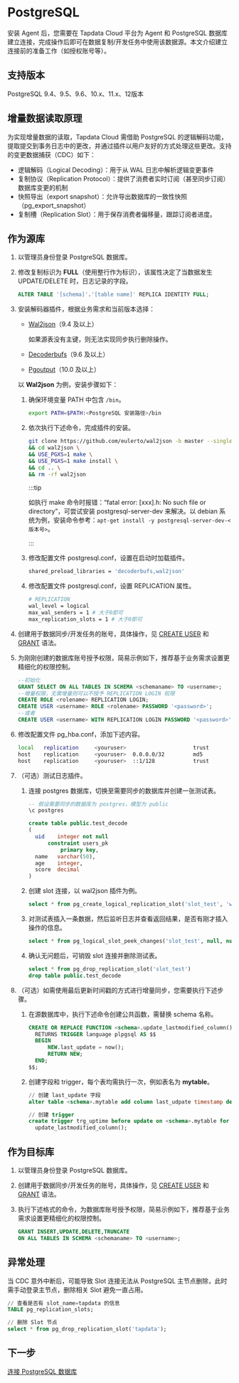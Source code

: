 # PostgreSQL

安装 Agent 后，您需要在 Tapdata Cloud 平台为 Agent 和 PostgreSQL 数据库建立连接，完成操作后即可在数据复制/开发任务中使用该数据源。本文介绍建立连接前的准备工作（如授权账号等）。



## 支持版本

PostgreSQL 9.4、9.5、9.6、10.x、11.x、12版本



## 增量数据读取原理

为实现增量数据的读取，Tapdata Cloud 需借助 PostgreSQL 的逻辑解码功能，提取提交到事务日志中的更改，并通过插件以用户友好的方式处理这些更改。支持的变更数据捕获（CDC）如下：

- 逻辑解码（Logical Decoding）：用于从 WAL 日志中解析逻辑变更事件
- 复制协议（Replication Protocol）：提供了消费者实时订阅（甚至同步订阅）数据库变更的机制
- 快照导出（export snapshot）：允许导出数据库的一致性快照（pg_export_snapshot）
- 复制槽（Replication Slot）：用于保存消费者偏移量，跟踪订阅者进度。 



## 作为源库

1. 以管理员身份登录 PostgreSQL 数据库。

2. 修改复制标识为 **FULL**（使用整行作为标识），该属性决定了当数据发生 UPDATE/DELETE 时，日志记录的字段。

   ```sql
   ALTER TABLE '[schema]'.'[table name]' REPLICA IDENTITY FULL;   
   ```

3. 安装解码器插件，根据业务需求和当前版本选择：

   - [Wal2json](https://github.com/eulerto/wal2json/blob/master/README.md)（9.4 及以上）

     如果源表没有主键，则无法实现同步执行删除操作。

   - [Decoderbufs](https://github.com/debezium/postgres-decoderbufs)（9.6 及以上）

   - [Pgoutput](https://www.postgresql.org/docs/15/sql-createsubscription.html)（10.0 及以上）

   以 **Wal2json** 为例，安装步骤如下：

   1. 确保环境变量 PATH 中包含 `/bin`。

      ```bash
      export PATH=$PATH:<PostgreSQL 安装路径>/bin
      ```

   2. 依次执行下述命令，完成插件的安装。

      ```bash
      git clone https://github.com/eulerto/wal2json -b master --single-branch \
      && cd wal2json \
      && USE_PGXS=1 make \
      && USE_PGXS=1 make install \
      && cd .. \
      && rm -rf wal2json
      ```

      :::tip

      如执行 make 命令时报错：“fatal error: [xxx].h: No such file or directory”，可尝试安装 postgresql-server-dev 来解决。以 debian 系统为例，安装命令参考：`apt-get install -y postgresql-server-dev-<版本号>`。

      :::

   3. 修改配置文件 postgresql.conf，设置在启动时加载插件。

      ```bash
      shared_preload_libraries = 'decoderbufs,wal2json'
      ```

   4. 修改配置文件 postgresql.conf，设置 REPLICATION 属性。

      ```bash
      # REPLICATION
      wal_level = logical
      max_wal_senders = 1 # 大于0即可
      max_replication_slots = 1 # 大于0即可
      ```

4. 创建用于数据同步/开发任务的账号，具体操作，见 [CREATE USER](https://www.postgresql.org/docs/10/sql-createuser.html) 和 [GRANT](https://www.postgresql.org/docs/10/sql-grant.html) 语法。

5. 为刚刚创建的数据库账号授予权限，简易示例如下，推荐基于业务需求设置更精细化的权限控制。

   ```sql
   --初始化
   GRANT SELECT ON ALL TABLES IN SCHEMA <schemaname> TO <username>;
   --增量权限，无需增量则可以不授予 REPLICATION LOGIN 权限
   CREATE ROLE <rolename> REPLICATION LOGIN;
   CREATE USER <username> ROLE <rolename> PASSWORD '<password>';
   --或者
   CREATE USER <username> WITH REPLICATION LOGIN PASSWORD '<password>';
   ```

6. 修改配置文件 pg_hba.conf，添加下述内容。

   ```bash
   local   replication     <youruser>                     trust
   host    replication     <youruser>  0.0.0.0/32         md5
   host    replication     <youruser>  ::1/128            trust
   ```

7. （可选）测试日志插件。

   1. 连接 postgres 数据库，切换至需要同步的数据库并创建一张测试表。

      ```sql
      -- 假设需要同步的数据库为 postgres，模型为 public
      \c postgres
      
      create table public.test_decode
      (
        uid    integer not null
            constraint users_pk
                primary key,
        name   varchar(50),
        age    integer,
        score  decimal
      )
      ```

   2. 创建 slot 连接，以 wal2json 插件为例。

      ```sql
      select * from pg_create_logical_replication_slot('slot_test', 'wal2json')
      ```

   3. 对测试表插入一条数据，然后监听日志并查看返回结果，是否有刚才插入操作的信息。

      ```sql
      select * from pg_logical_slot_peek_changes('slot_test', null, null)
      ```

   4. 确认无问题后，可销毁 slot 连接并删除测试表。

      ```sql
      select * from pg_drop_replication_slot('slot_test')
      drop table public.test_decode
      ```

8. （可选）如需使用最后更新时间戳的方式进行增量同步，您需要执行下述步骤。

   1. 在源数据库中，执行下述命令创建公共函数，需替换 schema 名称。

      ```sql
      CREATE OR REPLACE FUNCTION <schema>.update_lastmodified_column()
        RETURNS TRIGGER language plpgsql AS $$
        BEGIN
            NEW.last_update = now();
            RETURN NEW;
        END;
      $$;
      ```

   2. 创建字段和 trigger，每个表均需执行一次，例如表名为 **mytable**。

      ```sql
      // 创建 last_update 字段
      alter table <schema>.mytable add column last_udpate timestamp default now();
      
      // 创建 trigger
      create trigger trg_uptime before update on <schema>.mytable for each row execute procedure
        update_lastmodified_column();
      ```



## 作为目标库

1. 以管理员身份登录 PostgreSQL 数据库。

2. 创建用于数据同步/开发任务的账号，具体操作，见 [CREATE USER](https://www.postgresql.org/docs/10/sql-createuser.html) 和 [GRANT](https://www.postgresql.org/docs/10/sql-grant.html) 语法。

3. 执行下述格式的命令，为数据库账号授予权限，简易示例如下，推荐基于业务需求设置更精细化的权限控制。

   ```sql
   GRANT INSERT,UPDATE,DELETE,TRUNCATE
   ON ALL TABLES IN SCHEMA <schemaname> TO <username>;
   ```



## 异常处理

当 CDC 意外中断后，可能导致 Slot 连接无法从 PostgreSQL 主节点删除，此时需手动登录主节点，删除相关 Slot 避免一直占用。

```sql
// 查看是否有 slot_name=tapdata 的信息
TABLE pg_replication_slots;

// 删除 Slot 节点
select * from pg_drop_replication_slot('tapdata');
```





## 下一步

[连接 PostgreSQL 数据库](../../../user-guide/connect-database/certified/connect-postgresql.md)

